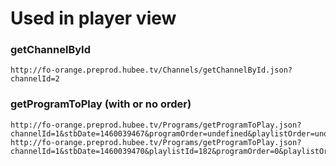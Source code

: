 # Used in player view

### getChannelById
    http://fo-orange.preprod.hubee.tv/Channels/getChannelById.json?channelId=2

### getProgramToPlay (with or no order)
    http://fo-orange.preprod.hubee.tv/Programs/getProgramToPlay.json?channelId=1&stbDate=1460039467&programOrder=undefined&playlistOrder=undefined
    http://fo-orange.preprod.hubee.tv/Programs/getProgramToPlay.json?channelId=1&stbDate=1460039470&playlistId=182&programOrder=0&playlistOrder=-1&finishedPlaylist=182
